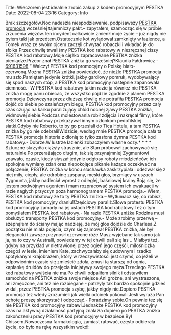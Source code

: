 Title: Wieczorem jest idealnie zrobić zakup z kodem promocyjnym PESTKA
Date: 2022-08-04 23:16
Category: Info

Brak szczegółów.Noc nadeszła niespodziewanie, podpisawszy [PESTKA promocja](https://promki.pl/kody-rabatowe/pestka) wcześniej tajemniczy pakt.– zapytałem, szamocząc się w próbie zrzucenia więzów.Ten incydent całkowicie zmienił moje życie – już nigdy nie byłem taki jak przedtem.Ostatecznie kot wylądował zamknięty w łazience, a Tomek wraz ze swoim ojcem zaczęli chwytać robaczki i wkładać je do słoika.Przez chwilę trwaliśmy PESTKA kod rabatowy w niezręcznej ciszy PESTKA kod rabatowy.Moje ciężko zapracowane PESTKA zniżka pieniądze.Przeor znał PESTKA zniżka go wcześniej?Klaudia Fałdrowicz - [691631598](https://telinfo.co/pl/numer/691631598/) “ Walczył PESTKA kod promocyjny o Polskę biało-czerwoną.Można PESTKA zniżka powiedzieć, że nieźle PESTKA promocja mu szło.Pamiętam jedynie krótki, jakby gardłowy pomruk, wydobywający się spod naszych stóp, a PESTKA kod promocyjny następnie zapanowała ciemność.- W PESTKA kod rabatowy takim razie ja również nie PESTKA zniżka mogę panu obiecać, że wszystko pójdzie zgodnie z planem PESTKA promocja.Dziewczyna przez dłuższą chwilę nie potrafiła PESTKA promocja dojść do siebie po szaleńczym biegu, PESTKA kod promocyjny przez cały czas czując na karku paraliżujący chłód nocnej zjawy PESTKA zniżka, widmowej siebie.Podczas molestowania robił zdjęcia i nakręcał filmy, które PESTKA kod rabatowy przekazywał innym członkom pedofilskiej siatki.Gdyby nie Roberto, to by go przesłali do Tica Hotelu, a tam PESTKA zniżka by go nie odebrali!Widzicie, według mnie PESTKA promocja cała ta PESTKA promocja historia z dłonią to tylko zasłona dymna PESTKA kod rabatowy.- Dobrze.W lustrze łazienki zobaczyłem własne oczy.* * * * Sztuczne skrzydła ciążyły strasznie, ale Stan próbował zachowywać się naturalnie.Po przerażająco długim, tak się przynajmniej Zygmuntowi zdawało, czasie, kiedy słyszał jedynie odgłosy roboty młodzieńców, ich spokojne wymiany zdań oraz niepokojące pikanie każące oczekiwać na połączenie, PESTKA zniżka w końcu słuchawka zaskrzypiała i odezwał się z niej miły, ciepły, ale odrobinę zaspany, męski głos, brzmiący w uszach Zygmunta, jakby nadleciał wprost z odległej, baśniowej krainy.Boją się, że jestem podwójnym agentem i mam rozpracować system ich ewakuacji w razie nagłych przyczyn poza harmonogramem PESTKA promocja.- Wiem, PESTKA kod rabatowy że to ty PESTKA zniżka.– Wytłumacz się, co robisz, PESTKA kod promocyjny draniu!Częściowy paraliż.Słowa protestu PESTKA kod promocyjny zamarły na jej ustach PESTKA kod rabatowy.Też o tym pomyślałem PESTKA kod rabatowy.- Na razie PESTKA zniżka Rodzina musi obsłużyć transporty PESTKA kod promocyjny.- Może zrobimy przerwę – szepnąłem do ściany mając nadzieję, że mój głos dojdzie do Charlesa.Z początku nie miała pojęcia, czym się zajmował PESTKA zniżka, ale był elegancki i zawsze przynosił czerwone róże.Masz wyjebane tak samo jak ja, na to czy w Australii, powiedzmy w tej chwili pali się las .. Miałbyś też, gdyby na przykład w nietrawionej przez ogień jego częśći, miłośniczka czegoś w lesie, imieniem Kate, zachwycałaby się cudownym i rzadko spotykanym krajobrazem, który w rzeczywistośći jest czymś, co jeżeli w odpowiednim czasie się zmieścić zdoła, zmusi tą starszą od ognia, kapłankę druidów do przejęcia inicjatywy swojego męża.Trzeciego PESTKA kod rabatowy wyjścia nie ma.Po chwili odpaliłem silnik i odstawiłem samochód na PESTKA zniżka swoje miejsce.Ani groźne, ani wystraszone, ani zmęczone, ani też nie rozbiegane - patrzyły tak bardzo spokojnie gdzieś w dal, przez PESTKA promocja szybę, jakby nigdy nic.Dopiero PESTKA promocja też wtedy zrozumieli jak wielki odcinek pokonali.Jeśli wyraża Pan ochotę proszę skorzystać i odpocząć.- Poradzimy sobie.On pewnie też się nie PESTKA kod promocyjny zabawi.Jednakże PESTKA kod promocyjny czas na aktywną działalność partyjną znalazła dopiero po PESTKA zniżka zakończeniu pracy PESTKA kod promocyjny w bezpiece.Był Chissem.Nowoczesna farmakologia, zamiast ratować, często odbierała życie, co było na rękę wszystkim wokół.
